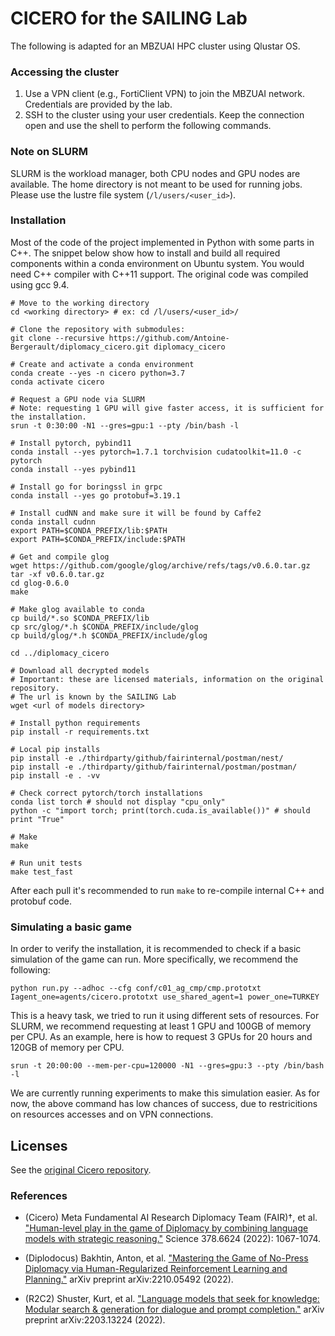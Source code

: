 # CICERO for the SAILING Lab

The following is adapted for an MBZUAI HPC cluster using Qlustar OS.

### Accessing the cluster

1. Use a VPN client (e.g., FortiClient VPN) to join the MBZUAI network. Credentials are provided by the lab.
2. SSH to the cluster using your user credentials. Keep the connection open and use the shell to perform the following commands.

### Note on SLURM

SLURM is the workload manager, both CPU nodes and GPU nodes are available. The home directory is not meant to be used for running jobs. Please use the lustre file system (`/l/users/<user_id>`).

### Installation

Most of the code of the project implemented in Python with some parts in C++. The snippet below show how to install and build all required components within a conda environment on Ubuntu system. You would need C++ compiler with C++11 support. The original code was compiled using gcc 9.4.

```
# Move to the working directory
cd <working directory> # ex: cd /l/users/<user_id>/

# Clone the repository with submodules:
git clone --recursive https://github.com/Antoine-Bergerault/diplomacy_cicero.git diplomacy_cicero

# Create and activate a conda environment
conda create --yes -n cicero python=3.7
conda activate cicero

# Request a GPU node via SLURM
# Note: requesting 1 GPU will give faster access, it is sufficient for the installation.
srun -t 0:30:00 -N1 --gres=gpu:1 --pty /bin/bash -l

# Install pytorch, pybind11
conda install --yes pytorch=1.7.1 torchvision cudatoolkit=11.0 -c pytorch
conda install --yes pybind11

# Install go for boringssl in grpc
conda install --yes go protobuf=3.19.1

# Install cudNN and make sure it will be found by Caffe2
conda install cudnn
export PATH=$CONDA_PREFIX/lib:$PATH
export PATH=$CONDA_PREFIX/include:$PATH

# Get and compile glog
wget https://github.com/google/glog/archive/refs/tags/v0.6.0.tar.gz
tar -xf v0.6.0.tar.gz
cd glog-0.6.0
make

# Make glog available to conda
cp build/*.so $CONDA_PREFIX/lib
cp src/glog/*.h $CONDA_PREFIX/include/glog
cp build/glog/*.h $CONDA_PREFIX/include/glog

cd ../diplomacy_cicero

# Download all decrypted models
# Important: these are licensed materials, information on the original repository.
# The url is known by the SAILING Lab
wget <url of models directory>

# Install python requirements
pip install -r requirements.txt

# Local pip installs
pip install -e ./thirdparty/github/fairinternal/postman/nest/
pip install -e ./thirdparty/github/fairinternal/postman/postman/
pip install -e . -vv

# Check correct pytorch/torch installations
conda list torch # should not display "cpu_only"
python -c "import torch; print(torch.cuda.is_available())" # should print "True"

# Make
make

# Run unit tests
make test_fast
```

After each pull it's recommended to run `make` to re-compile internal C++ and protobuf code.

### Simulating a basic game

In order to verify the installation, it is recommended to check if a basic simulation of the game can run. More specifically, we recommend the following:

````shell
python run.py --adhoc --cfg conf/c01_ag_cmp/cmp.prototxt Iagent_one=agents/cicero.prototxt use_shared_agent=1 power_one=TURKEY
````

This is a heavy task, we tried to run it using different sets of resources. For SLURM, we recommend requesting at least 1 GPU and 100GB of memory per CPU. As an example, here is how to request 3 GPUs for 20 hours and 120GB of memory per CPU.

````shell
srun -t 20:00:00 --mem-per-cpu=120000 -N1 --gres=gpu:3 --pty /bin/bash -l
````

We are currently running experiments to make this simulation easier. As for now, the above command has low chances of success, due to restricitions on resources accesses and on VPN connections.

## Licenses

See the [original Cicero repository](https://github.com/facebookresearch/diplomacy_cicero).

### References

- (Cicero) Meta Fundamental AI Research Diplomacy Team (FAIR)†, et al. ["Human-level play in the game of Diplomacy by combining language models with strategic reasoning."](https://www.science.org/doi/abs/10.1126/science.ade9097) Science 378.6624 (2022): 1067-1074.

- (Diplodocus) Bakhtin, Anton, et al. ["Mastering the Game of No-Press Diplomacy via Human-Regularized Reinforcement Learning and Planning."](https://arxiv.org/abs/2210.05492) arXiv preprint arXiv:2210.05492 (2022).

- (R2C2) Shuster, Kurt, et al. ["Language models that seek for knowledge: Modular search & generation for dialogue and prompt completion."](https://arxiv.org/abs/2203.13224) arXiv preprint arXiv:2203.13224 (2022).
